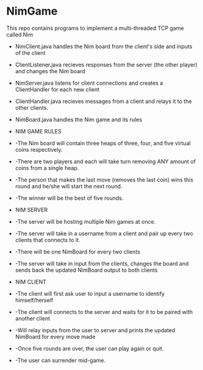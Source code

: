 # NimGame
This repo contains programs to implement a multi-threaded TCP game called Nim 

* NimClient.java handles the Nim board from the client's side and inputs of the client
* ClientListener.java recieves responses from the server (the other player) and changes the Nim board
* NimServer.java listens for client connections and creates a ClientHandler for each new client
* ClientHandler.java recieves messages from a client and relays it to the other clients.
* NimBoard.java handles the Nim game and its rules

* NIM GAME RULES
* -The Nim board will contain three heaps of three, four, and five virtual coins respectively.
* -There are two players and each will take turn removing ANY amount of coins from a single heap.
* -The person that makes the last move (removes the last coin) wins this round and he/she will start the next round.
* -The winner will be the best of five rounds.

* NIM SERVER
* -The server will be hosting multiple Nim games at once.
* -The server will take in a username from a client and pair up every two clients that connects to it.
* -There will be one NimBoard for every two clients
* -The server will take in input from the clients, changes the board and sends back the updated NimBoard output to both clients

* NIM CLIENT
* -The client will first ask user to input a username to identify himself/herself
* -The client will connects to the server and waits for it to be paired with another client
* -Will relay inputs from the user to server and prints the updated NimBoard for every move made
* -Once five rounds are over, the user can play again or quit.
* -The user can surrender mid-game.
